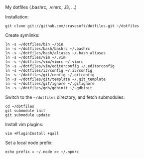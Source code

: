 My dotfiles (.bashrc, .vimrc, .i3, ...)

Installation:

    git clone git://github.com/cravesoft/dotfiles.git ~/dotfiles

Create symlinks:

    ln -s ~/dotfiles/bin ~/bin
    ln -s ~/dotfiles/bash/bashrc ~/.bashrc
    ln -s ~/dotfiles/bash/aliases ~/.bash_aliases
    ln -s ~/dotfiles/vim ~/.vim
    ln -s ~/dotfiles/vim/vimrc ~/.vimrc
    ln -s ~/dotfiles/vim/editorconfig ~/.editorconfig
    ln -s ~/dotfiles/i3/config ~/.i3/config
    ln -s ~/dotfiles/git/config ~/.gitconfig
    ln -s ~/dotfiles/git/template ~/.git_template
    ln -s ~/dotfiles/git/ignore ~/.gitignore
    ln -s ~/dotfiles/gdb/gdbinit ~/.gdbinit

Switch to the `~/dotfiles` directory, and fetch submodules:

    cd ~/dotfiles
    git submodule init
    git submodule update

Install vim plugins:

    vim +PluginInstall +qall

Set a local node prefix:

    echo prefix = ~/.node >> ~/.npmrc
